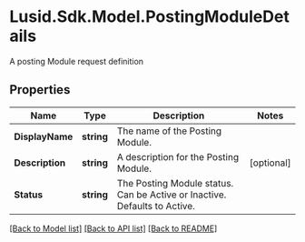 # Lusid.Sdk.Model.PostingModuleDetails
A posting Module request definition

## Properties

Name | Type | Description | Notes
------------ | ------------- | ------------- | -------------
**DisplayName** | **string** | The name of the Posting Module. | 
**Description** | **string** | A description for the Posting Module. | [optional] 
**Status** | **string** | The Posting Module status. Can be Active or Inactive. Defaults to Active. | 

[[Back to Model list]](../README.md#documentation-for-models) [[Back to API list]](../README.md#documentation-for-api-endpoints) [[Back to README]](../README.md)

